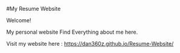 #My Resume Website

Welcome!

My personal website  Find Everything about me here.

Visit my website here : https://dan360z.github.io/Resume-Website/